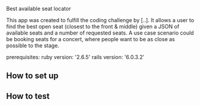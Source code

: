   Best available seat locator

This app was created to fulfill the coding challenge by [..].
It allows a user to find the best open seat (closest to the front & middle) given a JSON of available seats and a number of requested seats.
A use case scenario could be booking seats for a concert, where people want to be as close as possible to the stage.

prerequisites:
ruby version: '2.6.5'
rails version: '6.0.3.2'

## How to set up


## How to test





